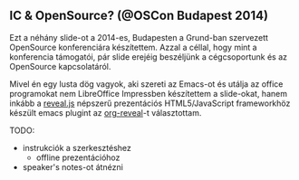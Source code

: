 IC & OpenSource? (@OSCon Budapest 2014)
---------------------------------------

Ezt a néhány slide-ot a 2014-es, Budapesten a Grund-ban szervezett OpenSource konferenciára készítettem. Azzal a céllal, hogy mint a konferencia támogatói, pár slide erejéig beszéljünk a cégcsoportunk és az OpenSource kapcsolatáról.

Mivel én egy lusta dög vagyok, aki szereti az Emacs-ot és utálja az office programokat nem LibreOffice Impressben készítettem a slide-okat, hanem inkább a [reveal.js](https://github.com/hakimel/reveal.js) népszerű prezentációs HTML5/JavaScript frameworkhöz készült emacs plugint az [org-reveal](https://github.com/yjwen/org-reveal)-t választottam.

TODO:
- instrukciók a szerkesztéshez
	- offline prezentációhoz
- speaker's notes-ot átnézni